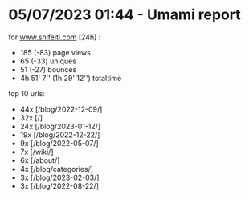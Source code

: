 # 05/07/2023 01:44 - Umami report
for www.shifeiti.com [24h] :

 - 185 (-83) page views
 - 65 (-33) uniques
 - 51 (-27) bounces
 - 4h 51' 7'' (1h 29' 12'') totaltime


top 10 urls:
 - 44x [/blog/2022-12-09/]
 - 32x [/]
 - 24x [/blog/2023-01-12/]
 - 19x [/blog/2022-12-22/]
 - 9x [/blog/2022-05-07/]
 - 7x [/wiki/]
 - 6x [/about/]
 - 4x [/blog/categories/]
 - 3x [/blog/2023-02-03/]
 - 3x [/blog/2022-08-22/]


